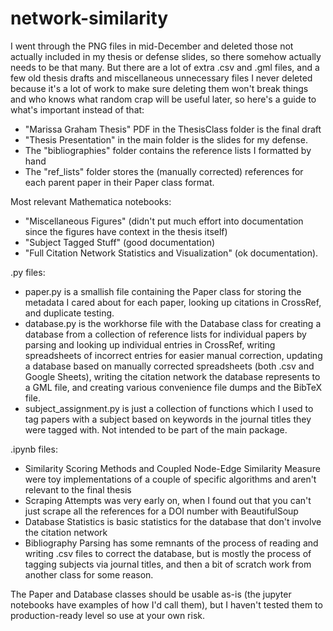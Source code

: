 # network-similarity

I went through the PNG files in mid-December and deleted those not actually included in my thesis or defense slides, so there somehow actually needs to be that many. But there are a lot of extra .csv and .gml files, and a few old thesis drafts and miscellaneous unnecessary files I never deleted because it's a lot of work to make sure deleting them won't break things and who knows what random crap will be useful later, so here's a guide to what's important instead of that:

* "Marissa Graham Thesis" PDF in the ThesisClass folder is the final draft
* "Thesis Presentation" in the main folder is the slides for my defense.
* The "bibliographies" folder contains the reference lists I formatted by hand
* The "ref_lists" folder stores the (manually corrected) references for each parent paper in their Paper class format.

Most relevant Mathematica notebooks: 

* "Miscellaneous Figures" (didn't put much effort into documentation since the figures have context in the thesis itself)
* "Subject Tagged Stuff" (good documentation)
* "Full Citation Network Statistics and Visualization" (ok documentation). 

.py files:

* paper.py is a smallish file containing the Paper class for storing the metadata I cared about for each paper, looking up citations in CrossRef, and duplicate testing.
* database.py is the workhorse file with the Database class for creating a database from a collection of reference lists for individual papers by parsing and looking up individual entries in CrossRef, writing spreadsheets of incorrect entries for easier manual correction, updating a database based on manually corrected spreadsheets (both .csv and Google Sheets), writing the citation network the database represents to a GML file, and creating various convenience file dumps and the BibTeX file.
* subject_assignment.py is just a collection of functions which I used to tag papers with a subject based on keywords in the journal titles they were tagged with. Not intended to be part of the main package.

.ipynb files:

* Similarity Scoring Methods and Coupled Node-Edge Similarity Measure were toy implementations of a couple of specific algorithms and aren't relevant to the final thesis
* Scraping Attempts was very early on, when I found out that you can't just scrape all the references for a DOI number with BeautifulSoup
* Database Statistics is basic statistics for the database that don't involve the citation network
* Bibliography Parsing has some remnants of the process of reading and writing .csv files to correct the database, but is mostly the process of tagging subjects via journal titles, and then a bit of scratch work from another class for some reason.

The Paper and Database classes should be usable as-is (the jupyter notebooks have examples of how I'd call them), but I haven't tested them to production-ready level so use at your own risk. 
